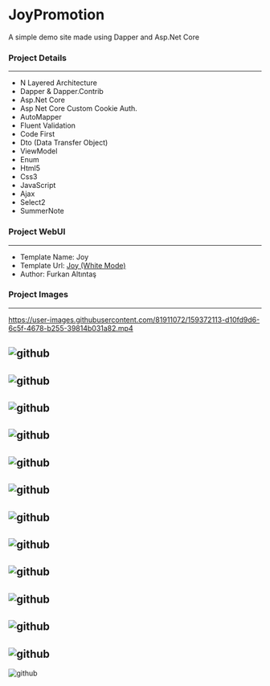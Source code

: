 # JoyPromotion
A simple demo site made using Dapper and Asp.Net Core

### Project Details
------------
- N Layered Architecture
- Dapper & Dapper.Contrib
- Asp.Net Core
- Asp Net Core Custom Cookie Auth.
- AutoMapper
- Fluent Validation
- Code First
- Dto (Data Transfer Object)
- ViewModel
- Enum
- Html5
- Css3
- JavaScript
- Ajax
- Select2
- SummerNote


### Project WebUI
------------
- Template Name: Joy
- Template Url: [Joy (White Mode)](https://github.com/FurkanAltintas/Sites-I-ve-Made/tree/master/joy)
- Author: Furkan Altıntaş


### Project Images
------------
https://user-images.githubusercontent.com/81911072/159372113-d10fd9d6-6c5f-4678-b255-39814b031a82.mp4

![github](/JoyPromotion.Web/wwwroot/project-img/1.png)
------------
![github](/JoyPromotion.Web/wwwroot/project-img/2.png)
------------
![github](/JoyPromotion.Web/wwwroot/project-img/3.png)
------------
![github](/JoyPromotion.Web/wwwroot/project-img/4.png)
------------
![github](/JoyPromotion.Web/wwwroot/project-img/5.png)
------------
![github](/JoyPromotion.Web/wwwroot/project-img/6.png)
------------
![github](/JoyPromotion.Web/wwwroot/project-img/7.png)
------------
![github](/JoyPromotion.Web/wwwroot/project-img/8.png)
------------
![github](/JoyPromotion.Web/wwwroot/project-img/9.png)
------------
![github](/JoyPromotion.Web/wwwroot/project-img/10.png)
------------
![github](/JoyPromotion.Web/wwwroot/project-img/11.png)
------------
![github](/JoyPromotion.Web/wwwroot/project-img/12.png)
------------
![github](/JoyPromotion.Web/wwwroot/project-img/13.png)
